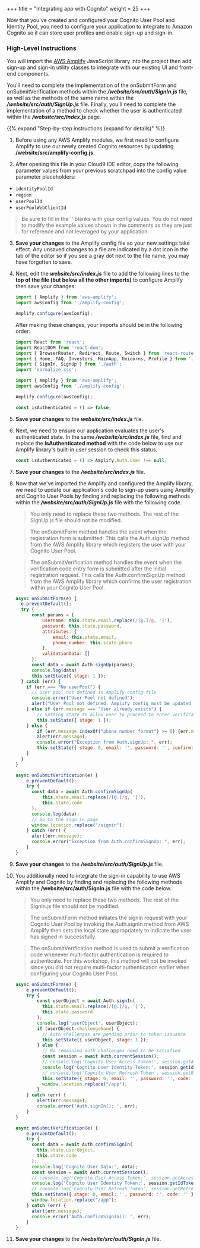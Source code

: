 +++
title = "Integrating app with Cognito"
weight = 25
+++

Now that you've created and configured your Cognito User Pool and Identity Pool, you need to configure your application to integrate to Amazon Cognito so it can store user profiles and enable sign-up and sign-in.

### High-Level Instructions

You will import the [AWS Amplify](https://aws-amplify.github.io/) JavaScript library into the project then add sign-up and sign-in utility classes to integrate with our existing UI and front-end components.

You'll need to complete the implementation of the onSubmitForm and onSubmitVerification methods within the ***/website/src/auth/SignIn.js*** file, as well as the methods of the same name within the ***/website/src/auth/SignUp.js*** file. Finally, you'll need to complete the implementation of a method to check whether the user is authenticated within the ***/website/src/index.js*** page.

{{% expand "Step-by-step instructions (expand for details)" %}}

1. Before using any AWS Amplify modules, we first need to configure Amplify to use our newly created Cognito resources by updating **/website/src/amplify-config.js**.

2. After opening this file in your Cloud9 IDE editor, copy the following parameter values from your previous scratchpad into the config value parameter placeholders:
  * `identityPoolId`
  * `region`
  * `userPoolId`
  * `userPoolWebClientId`
  
  > Be sure to fill in the '' blanks with your config values. You do not need to modify the example values shown in the comments as they are just for reference and not leveraged by your application.

3. **Save your changes** to the Amplify config file so your new settings take effect. Any unsaved changes to a file are indicated by a dot icon in the tab of the editor so if you see a gray dot next to the file name, you may have forgotten to save.

4. Next, edit the ***website/src/index.js*** file to add the following lines to the **top of the file (but below all the other imports)** to configure Amplify then save your changes:

    ```javascript
    import { Amplify } from 'aws-amplify';
    import awsConfig from './amplify-config';

    Amplify.configure(awsConfig);
    ```
   
    After making these changes, your imports should be in the following order:
    
    ```javascript
    import React from 'react';
    import ReactDOM from 'react-dom';
    import { BrowserRouter, Redirect, Route, Switch } from 'react-router-dom';
    import { Home, FAQ, Investors, MainApp, Unicorns, Profile } from './pages';
    import { SignIn, SignUp } from './auth';
    import 'normalize.css';
   
    import { Amplify } from 'aws-amplify';
    import awsConfig from './amplify-config';

    Amplify.configure(awsConfig);

    const isAuthenticated = () => false;
    ```
   
5. **Save your changes** to the ***website/src/index.js*** file.

6. Next, we need to ensure our application evaluates the user's authenticated state. In the same ***/website/src/index.js*** file, find and replace the **isAuthenticated method** with the code below to use our Amplify library's built-in user session to check this status.

    ```javascript
    const isAuthenticated = () => Amplify.Auth.User !== null;
    ```
   
7. **Save your changes** to the ***/website/src/index.js*** file.

8. Now that we've imported the Amplify and configured the Amplify library, we need to update our application's code to sign-up users using Amplify and Cognito User Pools by finding and replacing the following methods within the ***/website/src/auth/SignUp.js*** file with the following code. 

    > You only need to replace these two methods. The rest of the SignUp.js file should not be modified.
                                                                                                                                                                                                                                                                                                       
    > The onSubmitForm method handles the event when the registration form is submitted. This calls the Auth.signUp method from the AWS Amplify library which registers the user with your Cognito User Pool.
                                                                                                                                                                                                                                                                                                                                                                                                                                                                                                                                                                                                                                                                                                                       
    > The onSubmitVerification method handles the event when the verification code entry form is submitted after the initial registration request. This calls the Auth.confirmSignUp method from the AWS Amplify library which confirms the user registration within your Cognito User Pool.                                                                                                                                                                                                                                                                                                       

    ```javascript
    async onSubmitForm(e) {
      e.preventDefault();
      try {
          const params = {
              username: this.state.email.replace(/[@.]/g, '|'),
              password: this.state.password,
              attributes: {
                  email: this.state.email,
                  phone_number: this.state.phone
              },
              validationData: []
          };
          const data = await Auth.signUp(params);
          console.log(data);
          this.setState({ stage: 1 });
      } catch (err) {
        if (err === "No userPool") {
          // User pool not defined in Amplify config file
          console.error("User Pool not defined");
          alert("User Pool not defined. Amplify config must be updated with user pool config");
        } else if (err.message === "User already exists") {
            // Setting state to allow user to proceed to enter verification code
            this.setState({ stage: 1 });
        } else {
            if (err.message.indexOf("phone number format") >= 0) {err.message = "Invalid phone number format. Must include country code. Example: +14252345678"}
            alert(err.message);
            console.error("Exception from Auth.signUp: ", err);
            this.setState({ stage: 0, email: '', password: '', confirm: '' });
        }
      }
    }

    async onSubmitVerification(e) {
        e.preventDefault();
        try {
          const data = await Auth.confirmSignUp(
              this.state.email.replace(/[@.]/g, '|'),
              this.state.code
          );
          console.log(data);
          // Go to the sign in page
          window.location.replace("/signin");
        } catch (err) {
          alert(err.message);
          console.error("Exception from Auth.confirmSignUp: ", err);
        }
    }
    ```
   
9. **Save your changes** to the ***/website/src/auth/SignUp.js*** file.

10. You additionally need to integrate the sign-in capability to use AWS Amplify and Cognito by finding and replacing the following methods within the **/website/src/auth/SignIn.js** file with the code below.

    > You only need to replace these two methods. The rest of the SignIn.js file should not be modified.
    
    > The onSubmitForm method initiates the signin request with your Cognito User Pool by invoking the Auth.signIn method from AWS Amplify then sets the local state appropriately to indicate the user has signed in successfully.                                                                                                                                                                                                                  
                                                                                                                                                                                                                     
    > The onSubmitVerification method is used to submit a verification code whenever multi-factor authentication is required to authenticate. For this workshop, this method will not be invoked since you did not require multi-factor authentication earlier when configuring your Cognito User Pool.
    
    ```javascript
    async onSubmitForm(e) {
        e.preventDefault();
        try {
            const userObject = await Auth.signIn(
              this.state.email.replace(/[@.]/g, '|'),
              this.state.password
            );
            console.log('userObject', userObject);
            if (userObject.challengeName) {
              // Auth challenges are pending prior to token issuance
              this.setState({ userObject, stage: 1 });
            } else {
              // No remaining auth challenges need to be satisfied
              const session = await Auth.currentSession();
              // console.log('Cognito User Access Token:', session.getAccessToken().getJwtToken());
              console.log('Cognito User Identity Token:', session.getIdToken().getJwtToken());
              // console.log('Cognito User Refresh Token', session.getRefreshToken().getToken());
              this.setState({ stage: 0, email: '', password: '', code: '' });
              window.location.replace("/app");
            }
        } catch (err) {
            alert(err.message);
            console.error('Auth.signIn(): ', err);
        }
    }

    async onSubmitVerification(e) {
        e.preventDefault();
        try {
          const data = await Auth.confirmSignIn(
            this.state.userObject,
            this.state.code
          );
          console.log('Cognito User Data:', data);
          const session = await Auth.currentSession();
          // console.log('Cognito User Access Token:', session.getAccessToken().getJwtToken());
          console.log('Cognito User Identity Token:', session.getIdToken().getJwtToken());
          // console.log('Cognito User Refresh Token', session.getRefreshToken().getToken());
          this.setState({ stage: 0, email: '', password: '', code: '' });
          window.location.replace("/app");
        } catch (err) {
          alert(err.message);
          console.error('Auth.confirmSignIn(): ', err);
        }
    }
    ``` 

11. **Save your changes** to the ***/website/src/auth/SignIn.js*** file.                                                                                                                                                                                                                                                                                                                                                                                                                                                                                                                                                                                                                                                                                                                                                                                                                                                                                                                                                                                                                                                                                                                                                                                                                                                                                                                                                                                                                                                                                                                                                                                                                                                                                                                                                                                                                                                                                                                                                                                                                       

